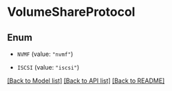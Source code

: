 # VolumeShareProtocol

## Enum


* `NVMF` (value: `"nvmf"`)

* `ISCSI` (value: `"iscsi"`)


[[Back to Model list]](../README.md#documentation-for-models) [[Back to API list]](../README.md#documentation-for-api-endpoints) [[Back to README]](../README.md)


